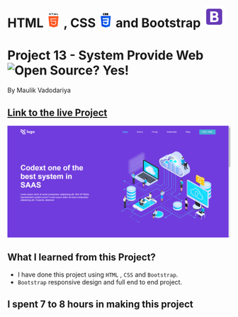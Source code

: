 # HTML ![](./readme-images/html-5-img.png) , CSS ![](./readme-images/css-3-img.png) and Bootstrap ![](./readme-images/bootstrap-img.png)

# Project 13 - System Provide Web ![Open Source? Yes!](https://badgen.net/badge/Open%20Source%20%3F/Yes%21/blue?icon=github)

By Maulik Vadodariya

## [Link to the live Project](https://system-provide-web.netlify.app/)

![Completed Website](./readme-images/ScreenShot-20221118194453.png)

## What I learned from this Project?

- I have done this project using `HTML` ,  `CSS` and `Bootstrap`.
- `Bootstrap` responsive design and full end to end project.

## I spent 7 to 8 hours in making this project

